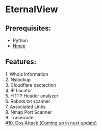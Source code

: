 # EternalView

<h2> Prerequisites:</h2>
  <ul type='1'>
    <li> Python </li>
    <li><a href="https://nmap.org/download.html">Nmap</a></li>
    </ul>
<h2> Features:</h2>
 1. Whois Information<br>
 2. Nslookup<br>
 3. Cloudflare dectection<br>
 4. IP Locator<br>
 5. HTTP Header analyzer<br>
 6. Robots.txt scanner<br>
 7. Associated Links<br>
 8. Nmap Port Scanner<br>
 9. Traceroute<br>
 <u>#10. Dos Attack (Coming up in next update)</u><br>
